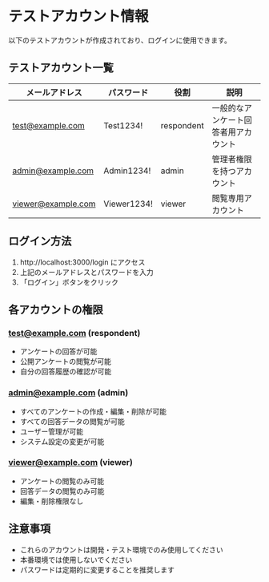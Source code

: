 # テストアカウント情報

以下のテストアカウントが作成されており、ログインに使用できます。

## テストアカウント一覧

| メールアドレス | パスワード | 役割 | 説明 |
|---------------|-----------|------|------|
| test@example.com | Test1234! | respondent | 一般的なアンケート回答者用アカウント |
| admin@example.com | Admin1234! | admin | 管理者権限を持つアカウント |
| viewer@example.com | Viewer1234! | viewer | 閲覧専用アカウント |

## ログイン方法

1. http://localhost:3000/login にアクセス
2. 上記のメールアドレスとパスワードを入力
3. 「ログイン」ボタンをクリック

## 各アカウントの権限

### test@example.com (respondent)
- アンケートの回答が可能
- 公開アンケートの閲覧が可能
- 自分の回答履歴の確認が可能

### admin@example.com (admin)
- すべてのアンケートの作成・編集・削除が可能
- すべての回答データの閲覧が可能
- ユーザー管理が可能
- システム設定の変更が可能

### viewer@example.com (viewer)
- アンケートの閲覧のみ可能
- 回答データの閲覧のみ可能
- 編集・削除権限なし

## 注意事項

- これらのアカウントは開発・テスト環境でのみ使用してください
- 本番環境では使用しないでください
- パスワードは定期的に変更することを推奨します